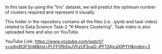 In this task by using the "Iris" dataset, we will predict the optimum number of clusters required and represent it visually.

This folder in the repository contains all the files (i.e. .ipynb and task video) related to Data Science Task-2 "K-Means Clustering". Task video is also uploaded here and also on YouTube. 

YouTube Link: https://www.youtube.com/watch?v=xdjx8t3FSnM&list=PLFF0fb5qJVhzUf3oaG-jPF13AjcaXIPYH&index=3
